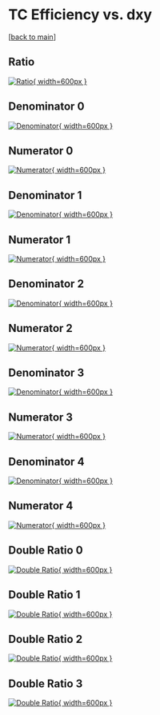 # TC Efficiency vs. dxy

[[back to main](./)]



## Ratio

[![Ratio](../mtv/var/TC_xtr_0_-1_eff_dxy.png){ width=600px }](../mtv/var/TC_xtr_0_-1_eff_dxy.pdf)

## Denominator 0

[![Denominator](../mtv/den/TC_xtr_0_-1_eff_dxy_den0.png){ width=600px }](../mtv/den/TC_xtr_0_-1_eff_dxy_den0.pdf)

## Numerator 0

[![Numerator](../mtv/num/TC_xtr_0_-1_eff_dxy_num0.png){ width=600px }](../mtv/num/TC_xtr_0_-1_eff_dxy_num0.pdf)

## Denominator 1

[![Denominator](../mtv/den/TC_xtr_0_-1_eff_dxy_den1.png){ width=600px }](../mtv/den/TC_xtr_0_-1_eff_dxy_den1.pdf)

## Numerator 1

[![Numerator](../mtv/num/TC_xtr_0_-1_eff_dxy_num1.png){ width=600px }](../mtv/num/TC_xtr_0_-1_eff_dxy_num1.pdf)

## Denominator 2

[![Denominator](../mtv/den/TC_xtr_0_-1_eff_dxy_den2.png){ width=600px }](../mtv/den/TC_xtr_0_-1_eff_dxy_den2.pdf)

## Numerator 2

[![Numerator](../mtv/num/TC_xtr_0_-1_eff_dxy_num2.png){ width=600px }](../mtv/num/TC_xtr_0_-1_eff_dxy_num2.pdf)

## Denominator 3

[![Denominator](../mtv/den/TC_xtr_0_-1_eff_dxy_den3.png){ width=600px }](../mtv/den/TC_xtr_0_-1_eff_dxy_den3.pdf)

## Numerator 3

[![Numerator](../mtv/num/TC_xtr_0_-1_eff_dxy_num3.png){ width=600px }](../mtv/num/TC_xtr_0_-1_eff_dxy_num3.pdf)

## Denominator 4

[![Denominator](../mtv/den/TC_xtr_0_-1_eff_dxy_den4.png){ width=600px }](../mtv/den/TC_xtr_0_-1_eff_dxy_den4.pdf)

## Numerator 4

[![Numerator](../mtv/num/TC_xtr_0_-1_eff_dxy_num4.png){ width=600px }](../mtv/num/TC_xtr_0_-1_eff_dxy_num4.pdf)

## Double Ratio 0

[![Double Ratio](../mtv/ratio/TC_xtr_0_-1_eff_dxy_ratio0.png){ width=600px }](../mtv/ratio/TC_xtr_0_-1_eff_dxy_ratio0.pdf)

## Double Ratio 1

[![Double Ratio](../mtv/ratio/TC_xtr_0_-1_eff_dxy_ratio1.png){ width=600px }](../mtv/ratio/TC_xtr_0_-1_eff_dxy_ratio1.pdf)

## Double Ratio 2

[![Double Ratio](../mtv/ratio/TC_xtr_0_-1_eff_dxy_ratio2.png){ width=600px }](../mtv/ratio/TC_xtr_0_-1_eff_dxy_ratio2.pdf)

## Double Ratio 3

[![Double Ratio](../mtv/ratio/TC_xtr_0_-1_eff_dxy_ratio3.png){ width=600px }](../mtv/ratio/TC_xtr_0_-1_eff_dxy_ratio3.pdf)

